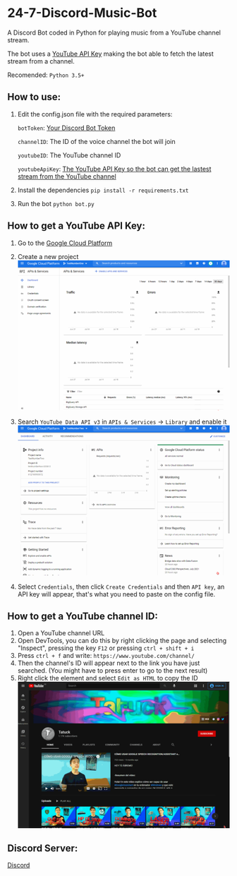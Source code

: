 24-7-Discord-Music-Bot
=====

A Discord Bot coded in Python for playing music from a YouTube channel stream.

The bot uses a [YouTube API Key](https://console.cloud.google.com) making the bot able to fetch the latest stream from a channel.

Recomended: `Python 3.5+`

How to use:
----------

1. Edit the config.json file with the required parameters:

    `botToken`: [Your Discord Bot Token](https://discord.com/developers/applications)
    
    `channelID`: The ID of the voice channel the bot will join
    
    `youtubeID`: The YouTube channel ID
    
    `youtubeApiKey`: [The YouTube API Key so the bot can get the lastest stream from the YouTube channel](https://console.cloud.google.com)
    
2. Install the dependencies
  `pip install -r requirements.txt`
  
3. Run the bot
  `python bot.py`
  
How to get a YouTube API Key:
----------

1. Go to the [Google Cloud Platform](https://console.cloud.google.com)

3. Create a new project
    ![Creating Project GIF](./media/creatingProject.gif)
    
3. Search `YouTube Data API v3` in `APIs & Services` -> `Library` and enable it
    ![Searching and Enabling the API GIF](./media/searchingAndEnablingAPI.gif)
    
4. Select `Credentials`, then click `Create Credentials` and then `API key`, an API key will appear, that's what you need to paste on the config file.

How to get a YouTube channel ID:
----------

1. Open a YouTube channel URL
2. Open DevTools, you can do this by right clicking the page and selecting "Inspect", pressing the key `F12` or pressing `ctrl + shift + i` 
3. Press `ctrl + f` and write: `https://www.youtube.com/channel/`
4. Then the channel's ID will appear next to the link you have just searched. (You might have to press enter to go to the next result)
5. Right click the element and select `Edit as HTML` to copy the ID
![Find YoutTube Channel ID GIF](./media/findYouTubeChannelID.gif)

Discord Server:
----------

[Discord](https://discord.gg/CaWNcmC)
